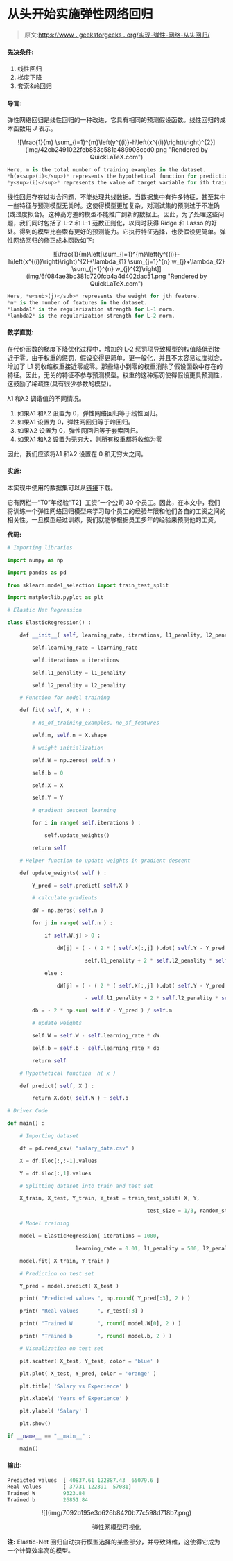 # 从头开始实施弹性网络回归

> 原文:[https://www . geeksforgeeks . org/实现-弹性-网络-从头回归/](https://www.geeksforgeeks.org/implementation-of-elastic-net-regression-from-scratch/)

#### 先决条件:

1.  线性回归
2.  梯度下降
3.  套索&岭回归

#### 导言:

弹性网络回归是线性回归的一种改进，它具有相同的预测假设函数。线性回归的成本函数用 *J* 表示。

<center>![\frac{1}{m} \sum_{i=1}^{m}\left(y^{(i)}-h\left(x^{(i)}\right)\right)^{2}](img/42cb2491022feb853c581a489908ccd0.png "Rendered by QuickLaTeX.com")</center>

```py
Here, m is the total number of training examples in the dataset.
*h(x<sup>(i)</sup>)* represents the hypothetical function for prediction.
*y<sup>(i)</sup>* represents the value of target variable for ith training example.

```

线性回归存在过拟合问题，不能处理共线数据。当数据集中有许多特征，甚至其中一些特征与预测模型无关时。这使得模型更加复杂，对测试集的预测过于不准确(或过度拟合)。这种高方差的模型不能推广到新的数据上。因此，为了处理这些问题，我们同时包括了 L-2 和 L-1 范数正则化，以同时获得 Ridge 和 Lasso 的好处。得到的模型比套索有更好的预测能力。它执行特征选择，也使假设更简单。弹性网络回归的修正成本函数如下:

<center>![\frac{1}{m}\left[\sum_{l=1}^{m}\left(y^{(i)}-h\left(x^{(i)}\right)\right)^{2}+\lambda_{1} \sum_{j=1}^{n} w_{j}+\lambda_{2} \sum_{j=1}^{n} w_{j}^{2}\right]](img/6f084ae3bc381c720fcb4a4d402dac51.png "Rendered by QuickLaTeX.com")</center>

```py
Here, *w<sub>(j)</sub>* represents the weight for jth feature.  
*n* is the number of features in the dataset.
*lambda1* is the regularization strength for L-1 norm.
*lambda2* is the regularization strength for L-2 norm.
```

#### 数学直觉:

在代价函数的梯度下降优化过程中，增加的 L-2 惩罚项导致模型的权值降低到接近于零。由于权重的惩罚，假设变得更简单，更一般化，并且不太容易过度拟合。增加了 L1 罚收缩权重接近零或零。那些缩小到零的权重消除了假设函数中存在的特征。因此，无关的特征不参与预测模型。权重的这种惩罚使得假设更具预测性，这鼓励了稀疏性(具有很少参数的模型)。

λ1 和λ2 调谐值的不同情况。

1.  如果λ1 和λ2 设置为 0，弹性网络回归等于线性回归。
2.  如果λ1 设置为 0，弹性网回归等于岭回归。
3.  如果λ2 设置为 0，弹性网回归等于套索回归。
4.  如果λ1 和λ2 设置为无穷大，则所有权重都将收缩为零

因此，我们应该将λ1 和λ2 设置在 0 和无穷大之间。

#### 实施:

本实现中使用的数据集可以从[链接](https://github.com/mohit-baliyan/References.)下载。

它有两栏—“T0”年经验“T2】工资”一个公司 30 个员工。因此，在本文中，我们将训练一个弹性网络回归模型来学习每个员工的经验年限和他们各自的工资之间的相关性。一旦模型经过训练，我们就能够根据员工多年的经验来预测他的工资。

**代码:**

```py
# Importing libraries

import numpy as np

import pandas as pd

from sklearn.model_selection import train_test_split

import matplotlib.pyplot as plt

# Elastic Net Regression

class ElasticRegression() :

    def __init__( self, learning_rate, iterations, l1_penality, l2_penality ) :

        self.learning_rate = learning_rate

        self.iterations = iterations

        self.l1_penality = l1_penality

        self.l2_penality = l2_penality

    # Function for model training

    def fit( self, X, Y ) :

        # no_of_training_examples, no_of_features

        self.m, self.n = X.shape

        # weight initialization

        self.W = np.zeros( self.n )

        self.b = 0

        self.X = X

        self.Y = Y

        # gradient descent learning

        for i in range( self.iterations ) :

            self.update_weights()

        return self

    # Helper function to update weights in gradient descent

    def update_weights( self ) :

        Y_pred = self.predict( self.X )

        # calculate gradients  

        dW = np.zeros( self.n )

        for j in range( self.n ) :

            if self.W[j] > 0 :

                dW[j] = ( - ( 2 * ( self.X[:,j] ).dot( self.Y - Y_pred ) ) + 

                         self.l1_penality + 2 * self.l2_penality * self.W[j] ) / self.m

            else :

                dW[j] = ( - ( 2 * ( self.X[:,j] ).dot( self.Y - Y_pred ) ) 

                         - self.l1_penality + 2 * self.l2_penality * self.W[j] ) / self.m

        db = - 2 * np.sum( self.Y - Y_pred ) / self.m 

        # update weights

        self.W = self.W - self.learning_rate * dW

        self.b = self.b - self.learning_rate * db

        return self

    # Hypothetical function  h( x ) 

    def predict( self, X ) :

        return X.dot( self.W ) + self.b

# Driver Code

def main() :

    # Importing dataset

    df = pd.read_csv( "salary_data.csv" )

    X = df.iloc[:,:-1].values

    Y = df.iloc[:,1].values

    # Splitting dataset into train and test set

    X_train, X_test, Y_train, Y_test = train_test_split( X, Y, 

                                             test_size = 1/3, random_state = 0 )

    # Model training

    model = ElasticRegression( iterations = 1000, 

                      learning_rate = 0.01, l1_penality = 500, l2_penality = 1 )

    model.fit( X_train, Y_train )

    # Prediction on test set

    Y_pred = model.predict( X_test )

    print( "Predicted values ", np.round( Y_pred[:3], 2 ) ) 

    print( "Real values      ", Y_test[:3] )

    print( "Trained W        ", round( model.W[0], 2 ) )

    print( "Trained b        ", round( model.b, 2 ) )

    # Visualization on test set 

    plt.scatter( X_test, Y_test, color = 'blue' )

    plt.plot( X_test, Y_pred, color = 'orange' )

    plt.title( 'Salary vs Experience' )

    plt.xlabel( 'Years of Experience' )

    plt.ylabel( 'Salary' )

    plt.show()

if __name__ == "__main__" : 

    main()
```

#### 输出:

```py
Predicted values  [ 40837.61 122887.43  65079.6 ]
Real values       [ 37731 122391  57081]
Trained W         9323.84
Trained b         26851.84

```

<center>![](img/7092b195e3d626b8420b77c598d718b7.png)

弹性网模型可视化

</center>

**注:** Elastic-Net 回归自动执行模型选择的某些部分，并导致降维，这使得它成为一个计算效率高的模型。